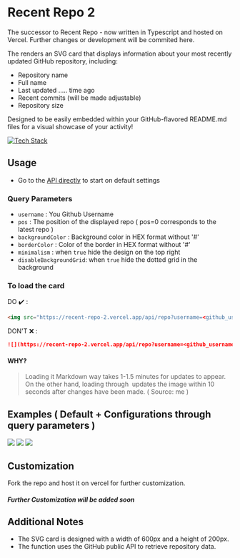 # Recent Repo 2
The successor to Recent Repo - now written in Typescript and hosted on Vercel. Further changes or development will be commited here. 

The renders an SVG card that displays information about your most recently updated GitHub repository, including:

- Repository name
- Full name
- Last updated ..... time ago
- Recent commits (will be made adjustable)
- Repository size

Designed to be easily embedded within your GitHub-flavored README.md files for a visual showcase of your activity!

[![Tech Stack](https://skillicons.dev/icons?i=next,svg)]()

## Usage
- Go to the [API directly](https://recent-repo-2.vercel.app/api/repo) to start on default settings

### Query Parameters
- `username` : You Github Username
- `pos` : The position of the displayed repo ( pos=0 corresponds to the latest repo )
- `backgroundColor` : Background color in HEX format without '#'
- `borderColor` : Color of the border in HEX format without '#'
- `minimalism` : when `true` hide the design on the top right
- `disableBackgroundGrid`: when `true` hide the dotted grid in the background

### To load the card

DO ✔️ :
```html
<img src="https://recent-repo-2.vercel.app/api/repo?username=<github_username>&pos=0" height="150" width="450" />
```

DON'T ❌ :
```markdown
![](https://recent-repo-2.vercel.app/api/repo?username=<github_username>&pos=0)
```

#### WHY?
> Loading it Markdown way takes 1-1.5 minutes for updates to appear. On the other hand, loading through <img> updates the image within 10 seconds after changes have been made. ( Source: me )

## Examples ( Default + Configurations through query parameters )
![](https://recent-repo-2.vercel.app/api/repo?username=saphalpdyl)
![](https://recent-repo-2.vercel.app/api/repo?username=saphalpdyl&pos=1&backgroundColor=0d1117&borderColor=596679&minimalism=true)
![](https://recent-repo-2.vercel.app/api/repo?username=saphalpdyl&pos=2&backgroundColor=0ff3&borderColor=fff&disableBackgroundGrid=true)

## Customization
Fork the repo and host it on vercel for further customization.

##### Further Customization will be added soon

## Additional Notes
- The SVG card is designed with a width of 600px and a height of 200px.
- The function uses the GitHub public API to retrieve repository data.
